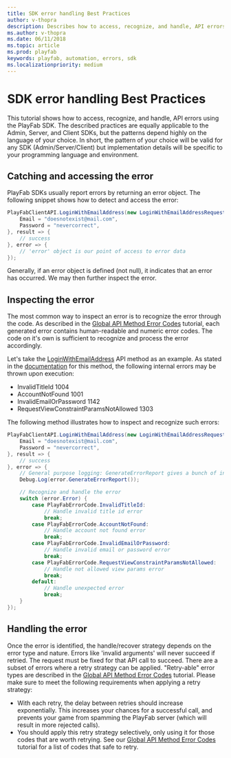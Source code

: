 ```yaml
---
title: SDK error handling Best Practices
author: v-thopra
description: Describes how to access, recognize, and handle, API errors using the PlayFab SDK.
ms.author: v-thopra
ms.date: 06/11/2018
ms.topic: article
ms.prod: playfab
keywords: playfab, automation, errors, sdk
ms.localizationpriority: medium
---
```


# SDK error handling Best Practices

This tutorial shows how to access, recognize, and handle, API errors using the PlayFab SDK. The described practices are equally applicable to the Admin, Server, and Client SDKs, but the patterns depend highly on the language of your choice. In short, the pattern of your choice will be valid for any SDK (Admin/Server/Client) but implementation details will be specific to your programming language and environment.

## Catching and accessing the error

PlayFab SDKs usually report errors by returning an error object. The following snippet shows how to detect and access the error:

```csharp
PlayFabClientAPI.LoginWithEmailAddress(new LoginWithEmailAddressRequest() {
    Email = "doesnotexist@mail.com",
    Password = "nevercorrect",
}, result => {
    // success
}, error => {
    // 'error' object is our point of access to error data
});
```

Generally, if an error object is defined (not null), it indicates that an error has occurred. We may then further inspect the error.

## Inspecting the error

The most common way to inspect an error is to recognize the error through the code. As described in the [Global API Method Error Codes](../../config/dev-test-live/global-api-method-error-codes.md) tutorial, each generated error contains human-readable and numeric error codes. The code on it's own is sufficient to recognize and process the error accordingly.

Let's take the [LoginWithEmailAddress](https://api.playfab.com/documentation/client/method/LoginWithEmailAddress) API method as an example. As stated in the [documentation](https://api.playfab.com/documentation/client/method/LoginWithEmailAddress) for this method, the following internal errors may be thrown upon execution:

- InvalidTitleId 1004
- AccountNotFound 1001
- InvalidEmailOrPassword 1142
- RequestViewConstraintParamsNotAllowed 1303

The following method illustrates how to inspect and recognize such errors:

```csharp
PlayFabClientAPI.LoginWithEmailAddress(new LoginWithEmailAddressRequest() {
    Email = "doesnotexist@mail.com",
    Password = "nevercorrect",
}, result => {
    // success
}, error => {
    // General purpose logging: GenerateErrorReport gives a bunch of information about the error
    Debug.Log(error.GenerateErrorReport());

    // Recognize and handle the error
    switch (error.Error) {
        case PlayFabErrorCode.InvalidTitleId:
            // Handle invalid title id error
            break;
        case PlayFabErrorCode.AccountNotFound:
            // Handle account not found error
            break;
        case PlayFabErrorCode.InvalidEmailOrPassword:
            // Handle invalid email or password error
            break;
        case PlayFabErrorCode.RequestViewConstraintParamsNotAllowed:
            // Handle not allowed view params error
            break;
        default:
            // Handle unexpected error
            break;
    }
});
```

## Handling the error

Once the error is identified, the handle/recover strategy depends on the error type and nature. Errors like 'invalid arguments' will never succeed if retried. The request must be fixed for that API call to succeed. There are a subset of errors where a retry strategy can be applied. "Retry-able" error types are described in the [Global API Method Error Codes](../../config/dev-test-live/global-api-method-error-codes.md) tutorial. Please make sure to meet the following requirements when applying a retry strategy:

- With each retry, the delay between retries should increase exponentially. This increases your chances for a successful call, and prevents your game from spamming the PlayFab server (which will result in more rejected calls).
- You should apply this retry strategy selectively, only using it for those codes that are worth retrying. See our [Global API Method Error Codes](../../config/dev-test-live/global-api-method-error-codes.md) tutorial for a list of codes that safe to retry.
